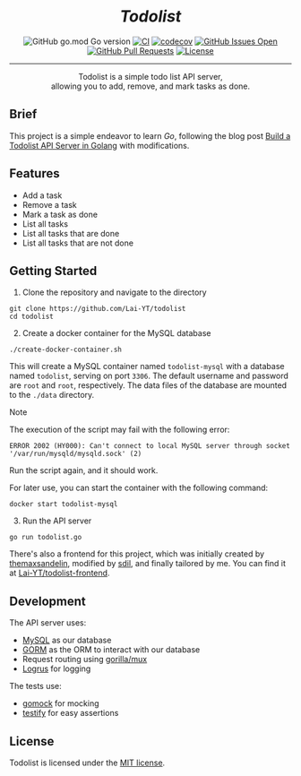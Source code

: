 <h1 align="center"><i>Todolist</i></h1>

<div align="center">

![GitHub go.mod Go version](https://img.shields.io/github/go-mod/go-version/Lai-YT/todolist)
[![CI](https://github.com/Lai-YT/todolist/actions/workflows/ci.yml/badge.svg)](https://github.com/Lai-YT/todolist/actions/workflows/ci.yml)
[![codecov](https://codecov.io/gh/Lai-YT/todolist/graph/badge.svg?token=VMJZ7U806J)](https://codecov.io/gh/Lai-YT/todolist)
[![GitHub Issues Open](https://img.shields.io/github/issues/Lai-YT/todolist.svg)](https://github.com/Lai-YT/todolist/issues)
[![GitHub Pull Requests](https://img.shields.io/github/issues-pr/Lai-YT/todolist.svg)](https://github.com/Lai-YT/todolist/pulls)
[![License](https://img.shields.io/badge/license-MIT-blue.svg)](LICENSE)

</div>

---

<p align="center">
    Todolist is a simple todo list API server,
    <br>
    allowing you to add, remove, and mark tasks as done.
</p>

## Brief

This project is a simple endeavor to learn _Go_, following the blog post [Build a Todolist API Server in Golang](https://www.fadhil-blog.dev/blog/golang-todolist/) with modifications.

## Features

- Add a task
- Remove a task
- Mark a task as done
- List all tasks
- List all tasks that are done
- List all tasks that are not done

## Getting Started

1. Clone the repository and navigate to the directory

```console
git clone https://github.com/Lai-YT/todolist
cd todolist
```

2. Create a docker container for the MySQL database

```console
./create-docker-container.sh
```

This will create a MySQL container named `todolist-mysql` with a database named `todolist`, serving on port `3306`.
The default username and password are `root` and `root`, respectively. The data files of the database are mounted to the `./data` directory.

> [!note]
> The execution of the script may fail with the following error:
> 
> ```console
> ERROR 2002 (HY000): Can't connect to local MySQL server through socket '/var/run/mysqld/mysqld.sock' (2)
> ```
>
> Run the script again, and it should work.

For later use, you can start the container with the following command:

```console
docker start todolist-mysql
```

3. Run the API server

```console
go run todolist.go
```

There's also a frontend for this project, which was initially created by [themaxsandelin](https://github.com/themaxsandelin), modified by [sdil](https://github.com/sdil), and finally tailored by me. You can find it at [Lai-YT/todolist-frontend](https://github.com/Lai-YT/todolist-frontend).

## Development

The API server uses:

- [MySQL](https://www.mysql.com/) as our database
- [GORM](https://gorm.io/index.html) as the ORM to interact with our database
- Request routing using [gorilla/mux](https://github.com/gorilla/mux)
- [Logrus](https://github.com/sirupsen/logrus) for logging

The tests use:

- [gomock](https://github.com/uber-go/mock) for mocking
- [testify](https://github.com/stretchr/testify) for easy assertions

## License

Todolist is licensed under the [MIT license](LICENSE).
